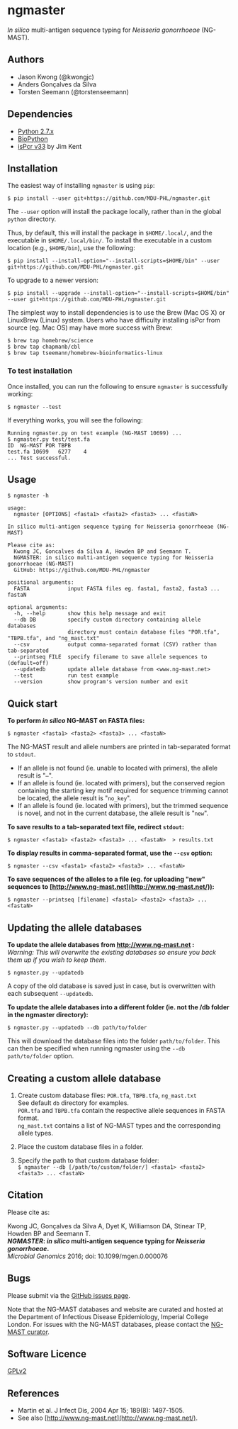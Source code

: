 # ngmaster

*In silico* multi-antigen sequence typing for *Neisseria gonorrhoeae* (NG-MAST).  

## Authors

* Jason Kwong (@kwongjc)
* Anders Gonçalves da Silva
* Torsten Seemann (@torstenseemann)

## Dependencies

* [Python 2.7.x](https://www.python.org/)
* [BioPython](http://biopython.org/)
* [isPcr v33](http://hgwdev.cse.ucsc.edu/~kent/src/) by Jim Kent

## Installation

The easiest way of installing `ngmaster` is using `pip`:

    $ pip install --user git+https://github.com/MDU-PHL/ngmaster.git
    
The `--user` option will install the package locally, rather than in the global `python` directory. 

Thus, by default, this will install the package in `$HOME/.local/`, and the executable in `$HOME/.local/bin/`. To install the executable in a custom location (e.g., `$HOME/bin`), use the following:

    $ pip install --install-option="--install-scripts=$HOME/bin" --user git+https://github.com/MDU-PHL/ngmaster.git

To upgrade to a newer version: 

    $ pip install --upgrade --install-option="--install-scripts=$HOME/bin" --user git+https://github.com/MDU-PHL/ngmaster.git

The simplest way to install dependencies is to use the Brew (Mac OS X) or LinuxBrew (Linux) system. Users who have difficulty installing isPcr from source (eg. Mac OS) may have more success with Brew:
```
$ brew tap homebrew/science
$ brew tap chapmanb/cbl
$ brew tap tseemann/homebrew-bioinformatics-linux
```

### To test installation

Once installed, you can run the following to ensure `ngmaster` is successfully working:

    $ ngmaster --test

If everything works, you will see the following:

```
Running ngmaster.py on test example (NG-MAST 10699) ...
$ ngmaster.py test/test.fa
ID	NG-MAST	POR	TBPB
test.fa	10699	6277	4
... Test successful.
```

## Usage

	$ ngmaster -h
        
	usage: 
	  ngmaster [OPTIONS] <fasta1> <fasta2> <fasta3> ... <fastaN>
	
	In silico multi-antigen sequence typing for Neisseria gonorrhoeae (NG-MAST)

	Please cite as:
	  Kwong JC, Goncalves da Silva A, Howden BP and Seemann T.
	  NGMASTER: in silico multi-antigen sequence typing for Neisseria gonorrhoeae (NG-MAST)
	  GitHub: https://github.com/MDU-PHL/ngmaster
	
	positional arguments:
	  FASTA            input FASTA files eg. fasta1, fasta2, fasta3 ... fastaN
	
	optional arguments:
	  -h, --help       show this help message and exit
	  --db DB          specify custom directory containing allele databases
	                   directory must contain database files "POR.tfa", "TBPB.tfa", and "ng_mast.txt"
	  --csv			   output comma-separated format (CSV) rather than tab-separated
	  --printseq FILE  specify filename to save allele sequences to (default=off)
 	  --updatedb       update allele database from <www.ng-mast.net>
	  --test		   run test example
	  --version        show program's version number and exit


## Quick start

**To perform *in silico* NG-MAST on FASTA files:**

`$ ngmaster <fasta1> <fasta2> <fasta3> ... <fastaN>`

The NG-MAST result and allele numbers are printed in tab-separated format to `stdout`.
* If an allele is not found (ie. unable to located with primers), the allele result is "`–`".
* If an allele is found (ie. located with primers), but the conserved region containing the starting key motif required for sequence trimming cannot be located, the allele result is "`no_key`".
* If an allele is found (ie. located with primers), but the trimmed sequence is novel, and not in the current database, the allele result is "`new`".

**To save results to a tab-separated text file, redirect `stdout`:**

`$ ngmaster <fasta1> <fasta2> <fasta3> ... <fastaN>  > results.txt`

**To display results in comma-separated format, use the `--csv` option:**

`$ ngmaster --csv <fasta1> <fasta2> <fasta3> ... <fastaN>`

**To save sequences of the alleles to a file (eg. for uploading "new" sequences to [http://www.ng-mast.net](http://www.ng-mast.net/)):**

`$ ngmaster --printseq [filename] <fasta1> <fasta2> <fasta3> ... <fastaN>`

## Updating the allele databases

**To update the allele databases from http://www.ng-mast.net :**  
*Warning: This will overwrite the existing databases so ensure you back them up if you wish to keep them.*

	$ ngmaster.py --updatedb

A copy of the old database is saved just in case, but is overwritten with each subsequent   ```--updatedb```.

**To update the allele databases into a different folder (ie. not the /db folder in the ngmaster directory):**

	$ ngmaster.py --updatedb --db path/to/folder

This will download the database files into the folder ```path/to/folder```.
This can then be specified when running ngmaster using the ```--db  path/to/folder``` option.

## Creating a custom allele database

1. Create custom database files: `POR.tfa`, `TBPB.tfa`, `ng_mast.txt`  
   See default `db` directory for examples.  
   `POR.tfa` and `TBPB.tfa` contain the respective allele sequences in FASTA format.  
   `ng_mast.txt` contains a list of NG-MAST types and the corresponding allele types.

2. Place the custom database files in a folder.

3. Specify the path to that custom database folder:  
   `$ ngmaster --db [/path/to/custom/folder/] <fasta1> <fasta2> <fasta3> ... <fastaN>`

## Citation

Please cite as:

Kwong JC, Gonçalves da Silva A, Dyet K, Williamson DA, Stinear TP, Howden BP and Seemann T.  
***NGMASTER*: *in silico* multi-antigen sequence typing for *Neisseria gonorrhoeae*.**  
*Microbial Genomics* 2016; doi: 10.1099/mgen.0.000076 

## Bugs

Please submit via the [GitHub issues page](https://github.com/MDU-PHL/ngmaster/issues).  

Note that the NG-MAST databases and website are curated and hosted at the Department of Infectious Disease Epidemiology, Imperial College London. For issues with the NG-MAST databases, please contact the [NG-MAST curator](mailto:d.aanensen@imperial.ac.uk).

## Software Licence

[GPLv2](https://github.com/MDU-PHL/ngmaster/blob/master/LICENSE)

## References

* Martin et al. J Infect Dis, 2004 Apr 15; 189(8): 1497-1505.  
* See also [http://www.ng-mast.net](http://www.ng-mast.net/).
